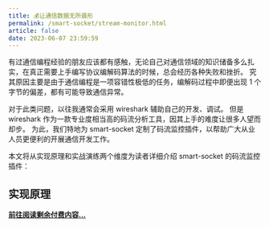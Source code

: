 ```yaml
---
title: 💰让通信数据无所遁形
permalink: /smart-socket/stream-monitor.html
article: false
date: 2023-06-07 23:59:59
---
```


有过通信编程经验的朋友应该都有感触，无论自己对通信领域的知识储备多么扎实，在真正需要上手编写协议编解码算法的时候，总会经历各种失败和挫折。
究其原因主要是由于通信编程是一项容错性极低的任务，编解码过程中即便出现 1 个字节的偏差，都有可能导致通信异常。

对于此类问题，以往我通常会采用 wireshark 辅助自己的开发、调试。
但是 wireshark 作为一款专业度相当高的码流分析工具，因其上手的难度让很多人望而却步。
为此，我们特地为 smart-socket 定制了码流监控插件，以帮助广大从业人员更便利的开展通信开发工作。

本文将从实现原理和实战演练两个维度为读者详细介绍 smart-socket 的码流监控插件：

## 实现原理
**[前往阅读剩余付费内容...](https://mp.weixin.qq.com/s/_Xv2-4kCd-Xd4RHrfcUMxA)**


